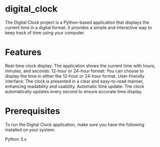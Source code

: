 # digital_clock

The Digital Clock project is a Python-based application that displays the current time in a digital format. It provides a simple and interactive way to keep track of time using your computer.

# Features
Real-time clock display: The application shows the current time with hours, minutes, and seconds.
12-hour or 24-hour format: You can choose to display the time in either the 12-hour or 24-hour format.
User-friendly interface: The clock is presented in a clear and easy-to-read manner, enhancing readability and usability.
Automatic time update: The clock automatically updates every second to ensure accurate time display.


# Prerequisites
To run the Digital Clock application, make sure you have the following installed on your system:

Python 3.x
